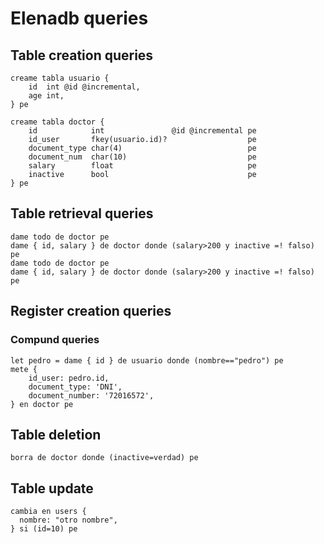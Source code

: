 # Elenadb queries

## Table creation queries

```elenaql
creame tabla usuario {
    id  int @id @incremental,
    age int,
} pe
```

```elenaql
creame tabla doctor {
    id            int               @id @incremental pe
    id_user       fkey(usuario.id)?                  pe
    document_type char(4)                            pe
    document_num  char(10)                           pe
    salary        float                              pe
    inactive      bool                               pe
} pe
```

## Table retrieval queries

```elenaql
dame todo de doctor pe
dame { id, salary } de doctor donde (salary>200 y inactive =! falso) pe
dame todo de doctor pe
dame { id, salary } de doctor donde (salary>200 y inactive =! falso) pe
```

## Register creation queries

### Compund queries

```elenaql
let pedro = dame { id } de usuario donde (nombre=="pedro") pe
mete {
    id_user: pedro.id,
    document_type: 'DNI',
    document_number: '72016572',
} en doctor pe
```

## Table deletion

```elenaql
borra de doctor donde (inactive=verdad) pe
```

## Table update

```elenaql
cambia en users {
  nombre: "otro nombre",
} si (id=10) pe
```

